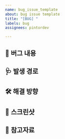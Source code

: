 ```yaml
---
name: bug_issue_template
about: bug issue template
title: "[BUG] "
labels: bug
assignees: pintordev

---
```


## 📌 버그 내용


## 🩺 발생 경로

 
## 🛠️ 해결 방향


## 🩻 스크린샷


## 📖 참고자료
